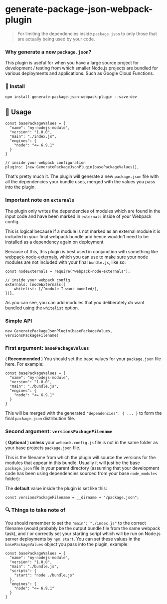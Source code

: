 # generate-package-json-webpack-plugin

> For limiting the dependencies inside `package.json` to only those that are actually being used by your code.

### Why generate a new `package.json`?

This plugin is useful for when you have a large source project for development / testing from which smaller Node.js projects are bundled for various deployments and applications. Such as Google Cloud Functions.

### :floppy_disk: Install

```
npm install generate-package-json-webpack-plugin --save-dev
```

## :electric_plug: Usage

```
const basePackageValues = {
  "name": "my-nodejs-module",
  "version": "1.0.0",
  "main": "./index.js",
  "engines": {
    "node": "<= 6.9.1"
  }
}

// inside your webpack configuration
plugins: [new GeneratePackageJsonPlugin(basePackageValues)],
```

That's pretty much it. The plugin will generate a new `package.json` file with all the dependencies your bundle uses, merged with the values you pass into the plugin.

### Important note on `externals`

The plugin only writes the dependencies of modules which are found in the input code
and have been marked in `externals` inside of your Webpack config.

This is logical because if a module is not marked as an external module it is included in
your final webpack bundle and hence wouldn't need to be installed as a dependency
again on deployment.

Because of this, this plugin is best used in conjunction with something
like [webpack-node-externals](https://github.com/liady/webpack-node-externals),
which you can use to make sure your node modules are not included with your
final `bundle.js`, like so:

```
const nodeExternals = require("webpack-node-externals");

// inside your webpack config
externals: [nodeExternals({
    whitelist: [/^module-I-want-bundled/],
})],
```

As you can see, you can add modules that you deliberately _do_ want bundled using the `whitelist` option.

### Simple API

```
new GeneratePackageJsonPlugin(basePackageValues, versionsPackageFilename)
```

### First argument: `basePackageValues`

( **Recommended** ) You should set the base values for your `package.json` file here. For example:

```
const basePackageValues = {
  "name": "my-nodejs-module",
  "version": "1.0.0",
  "main": "./bundle.js",
  "engines": {
    "node": "<= 6.9.1"
  }
}
```

This will be merged with the generated `"dependencies": { ... }` to form the final `package.json` distribution file.

### Second argument: `versionsPackageFilename`

( **Optional** ) **unless** your `webpack.config.js` file is not in the same folder as your base projects `package.json` file.

This is the filename from which the plugin will source the versions for the modules that appear in this bundle. Usually it will just be the base `package.json` file in your parent directory (assuming that your development code has been using dependencies sourced from your base `node_modules` folder):

The **default** value inside the plugin is set like this:
```
const versionsPackageFilename = __dirname + "/package.json";
```

### :mag: Things to take note of

You should remember to set the `"main": "./index.js"` to the correct filename (would probably
be the output bundle file from the same webpack task), and / or correctly set your starting script
which will be run on Node.js server deployments by `npm start`. You can set these values in
the `basePackageValues` object you pass into the plugin, example:

```
const basePackageValues = {
  "name": "my-nodejs-module",
  "version": "1.0.0",
  "main": "./bundle.js",
  "scripts": {
    "start": "node ./bundle.js"
  },
  "engines": {
    "node": "<= 6.9.1"
  }
}
```
